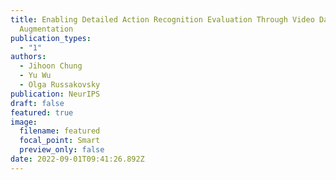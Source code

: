 ```yaml
---
title: Enabling Detailed Action Recognition Evaluation Through Video Dataset
  Augmentation
publication_types:
  - "1"
authors:
  - Jihoon Chung
  - Yu Wu
  - Olga Russakovsky
publication: NeurIPS
draft: false
featured: true
image:
  filename: featured
  focal_point: Smart
  preview_only: false
date: 2022-09-01T09:41:26.892Z
---
```

